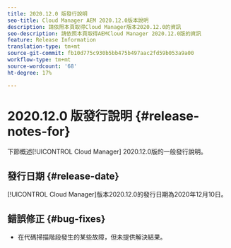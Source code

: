 ```yaml
---
title: 2020.12.0 版發行說明
seo-title: Cloud Manager AEM 2020.12.0版本說明
description: 請依照本頁取得Cloud Manager版本2020.12.0的資訊
seo-description: 請依照本頁取得AEMCloud Manager 2020.12.0版的資訊
feature: Release Information
translation-type: tm+mt
source-git-commit: fb10d775c930b5bb475b497aac2fd59b053a9a00
workflow-type: tm+mt
source-wordcount: '68'
ht-degree: 17%

---
```


# 2020.12.0 版發行說明 {#release-notes-for}

下節概述[!UICONTROL Cloud Manager] 2020.12.0版的一般發行說明。

## 發行日期 {#release-date}

[!UICONTROL Cloud Manager]版本2020.12.0的發行日期為2020年12月10日。

## 錯誤修正 {#bug-fixes}

* 在代碼掃描階段發生的某些故障，但未提供解決結果。
